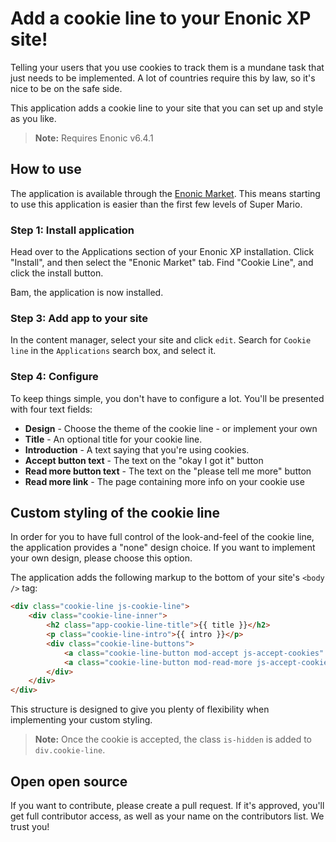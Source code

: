 # Add a cookie line to your Enonic XP site!

Telling your users that you use cookies to track them is a mundane task that
just needs to be implemented. A lot of countries require this by law, so it's
nice to be on the safe side.

This application adds a cookie line to your site that you can set up and style
as you like.

> **Note:** Requires Enonic v6.4.1

## How to use

The application is available through the
[Enonic Market](https://market.enonic.com/vendors/selbekk/io.selbekk.cookieLine).
This means starting to use this application is easier than the first few levels
of Super Mario.

### Step 1: Install application
Head over to the Applications section of your Enonic XP installation. Click
"Install", and then select the "Enonic Market" tab. Find "Cookie Line", and
click the install button.

Bam, the application is now installed.

### Step 3: Add app to your site

In the content manager, select your site and click `edit`. Search for
`Cookie line` in the `Applications` search box, and select it.

### Step 4: Configure

To keep things simple, you don't have to configure a lot. You'll be presented
with four text fields:

- **Design** - Choose the theme of the cookie line - or implement your own
- **Title** - An optional title for your cookie line.
- **Introduction** - A text saying that you're using cookies.
- **Accept button text** - The text on the "okay I got it" button
- **Read more button text** - The text on the "please tell me more" button
- **Read more link** - The page containing more info on your cookie use

## Custom styling of the cookie line

In order for you to have full control of the look-and-feel of the cookie line,
the application provides a "none" design choice. If you want to implement your
own design, please choose this option.

The application adds the following markup to the bottom of your site's
`<body />` tag:

```html
<div class="cookie-line js-cookie-line">
    <div class="cookie-line-inner">
        <h2 class="app-cookie-line-title">{{ title }}</h2>
        <p class="cookie-line-intro">{{ intro }}</p>
        <div class="cookie-line-buttons">
            <a class="cookie-line-button mod-accept js-accept-cookies" href="#cookie-line-accept">{{ accept button }}</a>
            <a class="cookie-line-button mod-read-more js-accept-cookies" href="{{ read more link}}">{{ read more button }}</a>
        </div>
    </div>
</div>
```

This structure is designed to give you plenty of flexibility when implementing
your custom styling.

>**Note:** Once the cookie is accepted, the class `is-hidden` is added to
`div.cookie-line`.

## Open open source

If you want to contribute, please create a pull request. If it's approved,
you'll get full contributor access, as well as your name on the contributors
list. We trust you!
